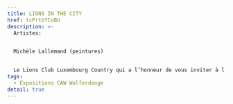 ```yaml
---
title: LIONS IN THE CITY
href: tcPrtbYCoBU
description: >-
  Artistes:


  Michèle Lallemand (peintures)                                                                                                                             Eliane Claus-Frising (art textile)                                                                                                                        Massimo Beni (peintures)                                                                                                                                         Uli Fielitz (photographies de paysages)                                                                                                          Georges Weyer (photographies)                                                                                                                          Lions Club Mameranus


  Le Lions Club Luxembourg Country qui a l’honneur de vous inviter à l’exposition                                                  « Lions in the city » ( « Les Lions dans la cité » ) à Walferdange a été fondé, lui, en 1967.
tags:
  - Expositions CAW Walferdange
detail: true
---
```

